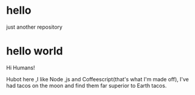 # hello
just another repository
# hello world
Hi Humans!

Hubot here ,I like Node ,js and Coffeescript(that's what I'm made off),
I've had tacos on the moon and find them far superior to Earth tacos.
